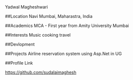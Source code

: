 Yadwal Magheshwari

##Location
Navi Mumbai, Maharastra, India

##Academics
MCA - First year from Amity University Mumbai

##Interests
Music
cooking
travel

##Devlopment


##Projects
Airline reservation system using Asp.Net in UG

##Profile Link

https://github.com/sudalaimaghesh
